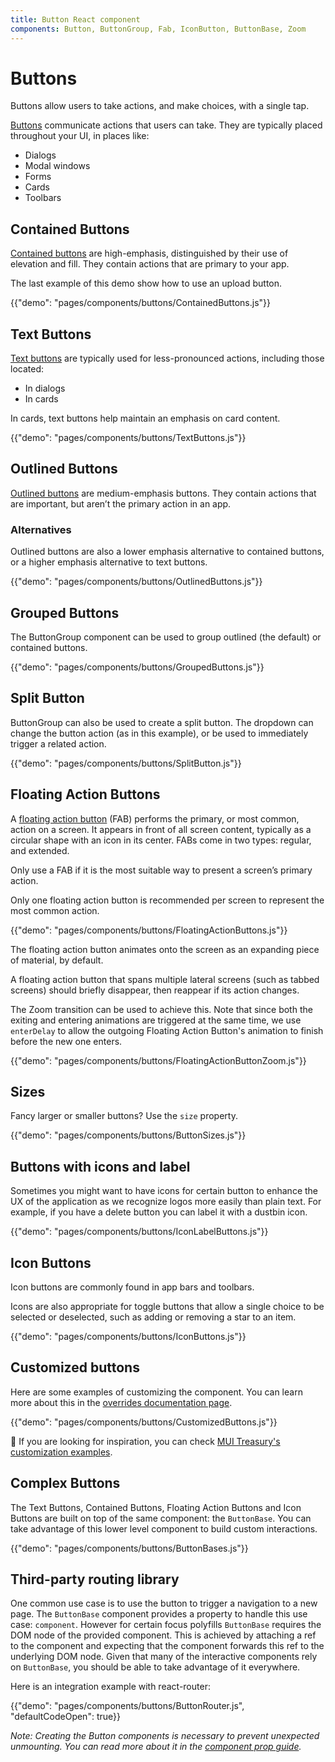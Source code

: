 ```yaml
---
title: Button React component
components: Button, ButtonGroup, Fab, IconButton, ButtonBase, Zoom
---
```


# Buttons

<p class="description">Buttons allow users to take actions, and make choices, with a single tap.</p>

[Buttons](https://material.io/design/components/buttons.html) communicate actions that users can take. They are typically placed throughout your UI, in places like:

- Dialogs
- Modal windows
- Forms
- Cards
- Toolbars

## Contained Buttons

[Contained buttons](https://material.io/design/components/buttons.html#contained-button)
are high-emphasis, distinguished by their use of elevation and fill.
They contain actions that are primary to your app.

The last example of this demo show how to use an upload button.

{{"demo": "pages/components/buttons/ContainedButtons.js"}}

## Text Buttons

[Text buttons](https://material.io/design/components/buttons.html#text-button)
are typically used for less-pronounced actions, including those located:

- In dialogs
- In cards

In cards, text buttons help maintain an emphasis on card content.

{{"demo": "pages/components/buttons/TextButtons.js"}}

## Outlined Buttons

[Outlined buttons](https://material.io/design/components/buttons.html#outlined-button)
are medium-emphasis buttons. They contain actions that are important,
but aren’t the primary action in an app.

### Alternatives

Outlined buttons are also a lower emphasis alternative to contained buttons,
or a higher emphasis alternative to text buttons.

{{"demo": "pages/components/buttons/OutlinedButtons.js"}}

## Grouped Buttons

The ButtonGroup component can be used to group outlined (the default) or contained buttons.

{{"demo": "pages/components/buttons/GroupedButtons.js"}}

## Split Button

ButtonGroup can also be used to create a split button. The dropdown can change the button action (as in this example), or be used to immediately trigger a related action.

{{"demo": "pages/components/buttons/SplitButton.js"}}

## Floating Action Buttons

A [floating action button](https://material.io/design/components/buttons-floating-action-button.html)
(FAB) performs the primary, or most common, action on a screen.
It appears in front of all screen content, typically as a circular shape with an icon in its center.
FABs come in two types: regular, and extended.

Only use a FAB if it is the most suitable way to present a screen’s primary action.

Only one floating action button is recommended per screen to represent the most common action.

{{"demo": "pages/components/buttons/FloatingActionButtons.js"}}

The floating action button animates onto the screen as an expanding piece of material, by default.

A floating action button that spans multiple lateral screens (such as tabbed screens) should briefly disappear,
then reappear if its action changes.

The Zoom transition can be used to achieve this. Note that since both the exiting and entering
animations are triggered at the same time, we use `enterDelay` to allow the outgoing Floating Action Button's
animation to finish before the new one enters.

{{"demo": "pages/components/buttons/FloatingActionButtonZoom.js"}}

## Sizes

Fancy larger or smaller buttons? Use the `size` property.

{{"demo": "pages/components/buttons/ButtonSizes.js"}}

## Buttons with icons and label

Sometimes you might want to have icons for certain button to enhance the UX of the application as we recognize logos more easily than plain text. For example, if you have a delete button you can label it with a dustbin icon.

{{"demo": "pages/components/buttons/IconLabelButtons.js"}}

## Icon Buttons

Icon buttons are commonly found in app bars and toolbars.

Icons are also appropriate for toggle buttons that allow a single choice to be selected or
deselected, such as adding or removing a star to an item.

{{"demo": "pages/components/buttons/IconButtons.js"}}

## Customized buttons

Here are some examples of customizing the component. You can learn more about this in the
[overrides documentation page](/customization/components/).

{{"demo": "pages/components/buttons/CustomizedButtons.js"}}

👑 If you are looking for inspiration, you can check [MUI Treasury's customization examples](https://mui-treasury.com/components/button).

## Complex Buttons

The Text Buttons, Contained Buttons, Floating Action Buttons and Icon Buttons are built on top of the same component: the `ButtonBase`.
You can take advantage of this lower level component to build custom interactions.

{{"demo": "pages/components/buttons/ButtonBases.js"}}

## Third-party routing library

One common use case is to use the button to trigger a navigation to a new page.
The `ButtonBase` component provides a property to handle this use case: `component`.
However for certain focus polyfills `ButtonBase` requires the DOM node of the provided
component. This is achieved by attaching a ref to the component and expecting that the
component forwards this ref to the underlying DOM node.
Given that many of the interactive components rely on `ButtonBase`, you should be
able to take advantage of it everywhere.

Here is an integration example with react-router:

{{"demo": "pages/components/buttons/ButtonRouter.js", "defaultCodeOpen": true}}

_Note: Creating the Button components is necessary to prevent unexpected unmounting.
You can read more about it in the [component prop guide](/guides/composition/#component-property)._
